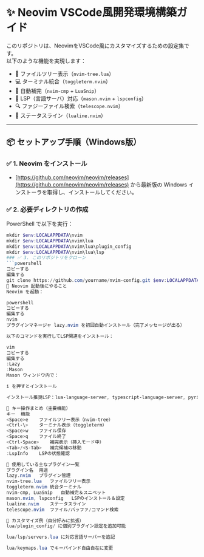 # ✨ Neovim VSCode風開発環境構築ガイド

このリポジトリは、NeovimをVSCode風にカスタマイズするための設定集です。  
以下のような機能を実現します：

- 📁 ファイルツリー表示（`nvim-tree.lua`）
- 💻 ターミナル統合（`toggleterm.nvim`）
- 🤖 自動補完（`nvim-cmp` + `LuaSnip`）
- 🧠 LSP（言語サーバ）対応（`mason.nvim` + `lspconfig`）
- 🔍 ファジーファイル検索（`telescope.nvim`）
- 🎨 ステータスライン（`lualine.nvim`）

---

## 📦 セットアップ手順（Windows版）

### ✅ 1. Neovim をインストール

- [https://github.com/neovim/neovim/releases](https://github.com/neovim/neovim/releases) から最新版の Windows インストーラを取得し、インストールしてください。

### ✅ 2. 必要ディレクトリの作成

PowerShell で以下を実行：

```powershell
mkdir $env:LOCALAPPDATA\nvim
mkdir $env:LOCALAPPDATA\nvim\lua
mkdir $env:LOCALAPPDATA\nvim\lua\plugin_config
mkdir $env:LOCALAPPDATA\nvim\lua\lsp
### ✅ 3. このリポジトリをクローン
```powershell
コピーする
編集する
git clone https://github.com/yourname/nvim-config.git $env:LOCALAPPDATA\nvim
🚀 Neovim 起動後にやること
Neovim を起動：

powershell
コピーする
編集する
nvim
プラグインマネージャ lazy.nvim を初回自動インストール（完了メッセージが出る）

以下のコマンドを実行してLSP関連をインストール：

vim
コピーする
編集する
:Lazy
:Mason
Mason ウィンドウ内で：

i を押すとインストール

インストール推奨LSP：lua-language-server, typescript-language-server, pyright など

🔧 キー操作まとめ（主要機能）
キー	機能
<Space>e	ファイルツリー表示（nvim-tree）
<Ctrl-\>	ターミナル表示（toggleterm）
<Space>w	ファイル保存
<Space>q	ファイル終了
<Ctrl-Space>	補完表示（挿入モード中）
<Tab>/<S-Tab>	補完候補の移動
:LspInfo	LSPの状態確認

🧱 使用している主なプラグイン一覧
プラグイン名	用途
lazy.nvim	プラグイン管理
nvim-tree.lua	ファイルツリー表示
toggleterm.nvim	統合ターミナル
nvim-cmp, LuaSnip	自動補完＆スニペット
mason.nvim, lspconfig	LSPのインストール＆設定
lualine.nvim	ステータスライン
telescope.nvim	ファイル/バッファ/コマンド検索

📝 カスタマイズ例（自分好みに拡張）
lua/plugin_config/ に個別プラグイン設定を追加可能

lua/lsp/servers.lua に対応言語サーバーを追記

lua/keymaps.lua でキーバインド自由自在に変更


